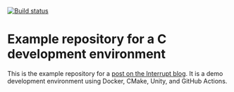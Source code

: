 [![Build status](https://github.com/lmapii/cproject/actions/workflows/ci.yml/badge.svg)](https://github.com/lmapii/cproject/actions/workflows/ci.yml)

# Example repository for a C development environment

This is the example repository for a [post on the Interrupt blog](https://interrupt.memfault.com/blog/a-modern-c-dev-env). It is a demo development environment using Docker, CMake, Unity, and GitHub Actions.
